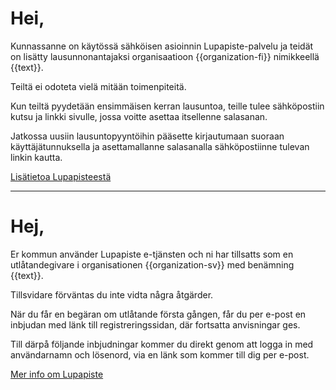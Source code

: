# Hei,

Kunnassanne on k&auml;yt&ouml;ss&auml; s&auml;hk&ouml;isen asioinnin Lupapiste-palvelu ja teid&auml;t on lis&auml;tty lausunnonantajaksi organisaatioon {{organization-fi}} nimikkeell&auml; {{text}}.

Teilt&auml; ei odoteta viel&auml; mit&auml;&auml;n toimenpiteit&auml;.

Kun teilt&auml; pyydet&auml;&auml;n ensimm&auml;isen kerran lausuntoa, teille tulee s&auml;hk&ouml;postiin kutsu ja linkki sivulle, jossa voitte asettaa itsellenne salasanan.

Jatkossa uusiin lausuntopyynt&ouml;ihin p&auml;&auml;sette kirjautumaan suoraan k&auml;ytt&auml;j&auml;tunnuksella ja asettamallanne salasanalla s&auml;hk&ouml;postiinne tulevan linkin kautta.

[Lis&auml;tietoa Lupapisteest&auml;](https://www.lupapiste.fi/viranomaisille)

---

# Hej,

Er kommun anv&auml;nder Lupapiste e-tj&auml;nsten och ni har tillsatts som en utl&aring;tandegivare i organisationen {{organization-sv}} med ben&auml;mning {{text}}.

Tillsvidare f&ouml;rv&auml;ntas du inte vidta n&aring;gra &aring;tg&auml;rder.

N&auml;r du f&aring;r en beg&auml;ran om utl&aring;tande f&ouml;rsta g&aring;ngen, f&aring;r du per e-post en inbjudan med l&auml;nk till registreringssidan, d&auml;r fortsatta anvisningar ges.

Till d&auml;rp&aring; f&ouml;ljande inbjudningar kommer du direkt genom att logga in med anv&auml;ndarnamn och l&ouml;senord, via en l&auml;nk som kommer till dig per e-post.

[Mer info om Lupapiste](https://www.lupapiste.fi/sv/myndigheter)


